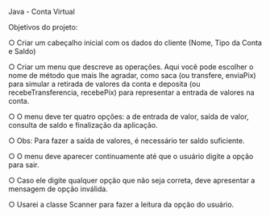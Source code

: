 Java - Conta Virtual

 Objetivos do projeto:


○ Criar um cabeçalho inicial com os dados do cliente (Nome, Tipo da Conta e Saldo)


○ Criar um menu que descreve as operações. Aqui você pode escolher o nome de método que mais lhe agradar, como saca (ou transfere, enviaPix) para simular a retirada de valores da conta e deposita (ou 
  recebeTransferencia, recebePix) para representar a entrada de valores na conta.

  
○ O menu deve ter quatro opções: a de entrada de valor, saída de valor, consulta de saldo e finalização da aplicação.


○ Obs: Para fazer a saída de valores, é necessário ter saldo suficiente.


○ O menu deve aparecer continuamente até que o usuário digite a opção para sair.


○ Caso ele digite qualquer opção que não seja correta, deve apresentar a mensagem de opção inválida.


○ Usarei a classe Scanner para fazer a leitura da opção do usuário.
